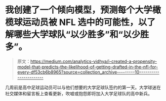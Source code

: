 # 我创建了一个倾向模型，预测每个大学橄榄球运动员被 NFL 选中的可能性，以了解哪些大学球队“以少胜多”和“以少胜多”。

> 原文：<https://medium.com/analytics-vidhya/i-created-a-propensity-model-that-predicts-the-likelihood-of-getting-drafted-in-the-nfl-for-every-df53cb6b8965?source=collection_archive---------10----------------------->

几周前是高中足球运动员可以与他们想要的大学足球队签约的第一天。大学球迷在社交媒体和留言板上查看更新，吹嘘或抱怨即将加入大学足球队的高中新兵。